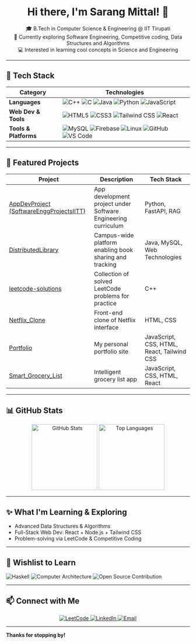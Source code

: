 <!-- ===== PROFILE HEADER ===== -->
<h1 align="center">Hi there, I'm Sarang Mittal! 👋</h1>
<p align="center">
  🎓 B.Tech in Computer Science & Engineering @ IIT Tirupati<br>
  🌱 Currently exploring Software Engineering, Competitive coding, Data Structures and Algorithms<br>
  💻 Interested in learning cool concepts in Science and Engineering
</p>

---

## 🔧 Tech Stack

| Category              | Technologies |
|----------------------|--------------|
| **Languages**         | ![C++](https://img.shields.io/badge/-C++-00599C?style=for-the-badge&logo=c%2B%2B&logoColor=white) ![C](https://img.shields.io/badge/-C-A8B9CC?style=for-the-badge&logo=c&logoColor=white) ![Java](https://img.shields.io/badge/-Java-007396?style=for-the-badge&logo=java&logoColor=white) ![Python](https://img.shields.io/badge/-Python-3776AB?style=for-the-badge&logo=python&logoColor=white) ![JavaScript](https://img.shields.io/badge/-JavaScript-F7DF1E?style=for-the-badge&logo=javascript&logoColor=black) |
| **Web Dev & Tools**   | ![HTML5](https://img.shields.io/badge/-HTML5-E34F26?style=for-the-badge&logo=html5&logoColor=white) ![CSS3](https://img.shields.io/badge/-CSS3-1572B6?style=for-the-badge&logo=css3&logoColor=white) ![Tailwind CSS](https://img.shields.io/badge/-Tailwind_CSS-38B2AC?style=for-the-badge&logo=tailwind-css&logoColor=white) ![React](https://img.shields.io/badge/-React-61DAFB?style=for-the-badge&logo=react&logoColor=black) |
| **Tools & Platforms** | ![MySQL](https://img.shields.io/badge/-MySQL-4479A1?style=for-the-badge&logo=mysql&logoColor=white) ![Firebase](https://img.shields.io/badge/-Firebase-FFCA28?style=for-the-badge&logo=firebase&logoColor=black) ![Linux](https://img.shields.io/badge/-Linux-FCC624?style=for-the-badge&logo=linux&logoColor=black) ![GitHub](https://img.shields.io/badge/-GitHub-181717?style=for-the-badge&logo=github&logoColor=white) ![VS Code](https://img.shields.io/badge/-VS_Code-007ACC?style=for-the-badge&logo=visual-studio-code&logoColor=white) |

---

##  🚀 Featured Projects

| Project | Description | Tech Stack |
|--------|-------------|------------|
| [AppDevProject (SoftwareEnggProjectsIITT)](https://github.com/sm2909/SoftwareEnggProjectsIITT/tree/main/AppDevProject) | App development project under Software Engineering curriculum | Python, FastAPI, RAG |
| [DistributedLibrary](https://github.com/sm2909/DistributedLibrary) | Campus-wide platform enabling book sharing and tracking | Java, MySQL, Web Technologies |
| [leetcode-solutions](https://github.com/sm2909/leetcode-solutions) | Collection of solved LeetCode problems for practice | C++ |
| [Netflix_Clone](https://github.com/sm2909/Netflix_Clone) | Front-end clone of Netflix interface | HTML, CSS |
| [Portfolio](https://github.com/sm2909/Portfolio) | My personal portfolio site | JavaScript, CSS, HTML, React, Tailwind CSS |
| [Smart_Grocery_List](https://github.com/sm2909/Smart_Grocery_List) | Intelligent grocery list app | JavaScript, CSS, HTML, React |

---

##  📊 GitHub Stats

<p align="center">
  <img src="https://github-readme-stats.vercel.app/api?username=sm2909&show_icons=true&theme=radical" alt="GitHub Stats" height="180"/>
  <img src="https://github-readme-stats.vercel.app/api/top-langs/?username=sm2909&layout=compact&theme=radical" alt="Top Languages" height="180"/>
</p>

---

##  ✨ What I'm Learning & Exploring
- Advanced Data Structures & Algorithms  
- Full-Stack Web Dev: React + Node.js + Tailwind CSS  
- Problem-solving via LeetCode & Competitive Coding

---

## 📝 Wishlist to Learn

![Haskell](https://img.shields.io/badge/-Haskell-5D4F85?style=for-the-badge&logo=haskell&logoColor=white)
![Computer Architecture](https://img.shields.io/badge/-Computer%20Architecture-0078D7?style=for-the-badge&logo=amd&logoColor=white)
![Open Source Contribution](https://img.shields.io/badge/-Open%20Source%20Contribution-3DA639?style=for-the-badge&logo=opensourceinitiative&logoColor=white)

---

##  📫 Connect with Me
<p align="center">
  <a href="https://leetcode.com/u/sm_2909/">
    <img src="https://img.shields.io/badge/LeetCode-000000?style=flat-square&logo=leetcode&logoColor=orange" alt="LeetCode"/>
  </a>
  <a href="https://in.linkedin.com/in/sarang-mittal-986138310">
    <img src="https://img.shields.io/badge/LinkedIn-blue?style=flat-square&logo=linkedin" alt="LinkedIn"/>
  </a>
  <a href="mailto:cs24b039@iittp.ac.in">
    <img src="https://img.shields.io/badge/Email-D14836?style=flat-square&logo=gmail&logoColor=white" alt="Email"/>
  </a>
</p>

---

**Thanks for stopping by!** 
